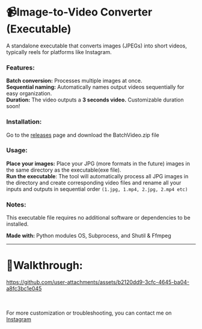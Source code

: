 <h1>📹Image-to-Video Converter (Executable)</h1>
A standalone executable that converts images (JPEGs) into short videos, typically reels for platforms like Instagram.

<h3>Features:</h3>

**Batch conversion:** Processes multiple images at once. <br>
**Sequential naming:** Automatically names output videos sequentially for easy organization. <br>
**Duration:** The video outputs a **3 seconds video.** Customizable duration soon! <br>

<h3>Installation:</h3>

Go to the <a href = "https://github.com/the-red-dk/ImageToReel/releases/tag/executable">releases</a> page and download the BatchVideo.zip file

<h3>Usage:</h3>

**Place your images:** Place your JPG (more formats in the future) images in the same directory as the executable(exe file).<br>
**Run the executable**: The tool will automatically process all JPG images in the directory and create corresponding video files and rename all your inputs and outputs in sequential order 
```(1.jpg, 1.mp4, 2.jpg, 2.mp4 etc)```

<h3>Notes:</h3> 
This executable file requires no additional software or dependencies to be installed.
<br>

**Made with:** 
Python modules OS, Subprocess, and Shutil
& Ffmpeg 
<hr>

<h1>🎦Walkthrough: </h1>

https://github.com/user-attachments/assets/b2120dd9-3cfc-4645-ba04-a8fc3bc1e045


<br><br>
For more customization or troubleshooting, you can contact me on <a href = "https://www.instagram.com/the_red_dk">Instagram</a>  
